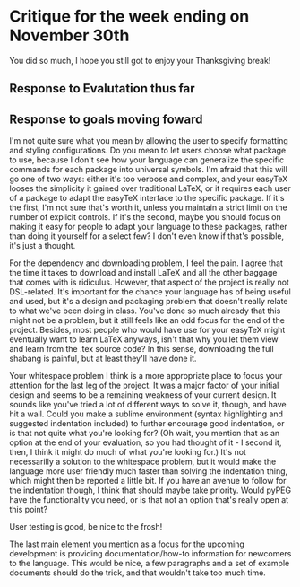 # Critique for the week ending on November 30th

You did so much, I hope you still got to enjoy your Thanksgiving break!

## Response to Evalutation thus far

## Response to goals moving foward

I'm not quite sure what you mean by allowing the user to specify formatting 
and styling configurations. Do you mean to let users choose what package to 
use, because I don't see how your language can generalize the specific 
commands for each package into universal symbols. I'm afraid that this will go 
one of two ways: either it's too verbose and complex, and your easyTeX looses 
the simplicity it gained over traditional LaTeX, or it requires each user of a 
package to adapt the easyTeX interface to the specific package. If it's the 
first, I'm not sure that's worth it, unless you maintain a strict limit on the 
number of explicit controls. If it's the second, maybe you should focus on 
making it easy for people to adapt your language to these packages, rather 
than doing it yourself for a select few? I don't even know if that's possible, 
it's just a thought.

For the dependency and downloading problem, I feel the pain. I agree that the
time it takes to download and install LaTeX and all the other baggage that 
comes with is ridiculus. However, that aspect of the project is really not
DSL-related. It's important for the chance your language has of being useful
and used, but it's a design and packaging problem that doesn't really relate 
to what we've been doing in class. You've done so much already that this might
not be a problem, but it still feels like an odd focus for the end of the 
project. Besides, most people who would have use for your easyTeX might 
eventually want to learn LaTeX anyways, isn't that why you let them view and 
learn from the .tex source code? In this sense, downloading the full shabang 
is painful, but at least they'll have done it.

Your whitespace problem I think is a more appropriate place to focus your 
attention for the last leg of the project. It was a major factor of your 
initial design and seems to be a remaining weakness of your current design. It 
sounds like you've tried a lot of different ways to solve it, though, and have 
hit a wall. Could you make a sublime environment (syntax highlighting and 
suggested indentation included) to further encourage good indentation, or is 
that not quite what you're looking for? (Oh wait, you mention that as an 
option at the end of your evaluation, so you had thought of it - I second it, 
then, I think it might do much of what you're looking for.) It's not 
necessarilly a solution to the whitespace problem, but it would make the 
language more user friendly much faster than solving the indentation thing, 
which might then be reported a little bit. If you have an avenue to follow for 
the indentation though, I think that should maybe take priority. Would pyPEG 
have the functionality you need, or is that not an option that's really open 
at this point?

User testing is good, be nice to the frosh! 

The last main element you mention as a focus for the upcoming development is 
providing documentation/how-to information for newcomers to the language. This 
would be nice, a few paragraphs and a set of example documents should do the 
trick, and that wouldn't take too much time.



